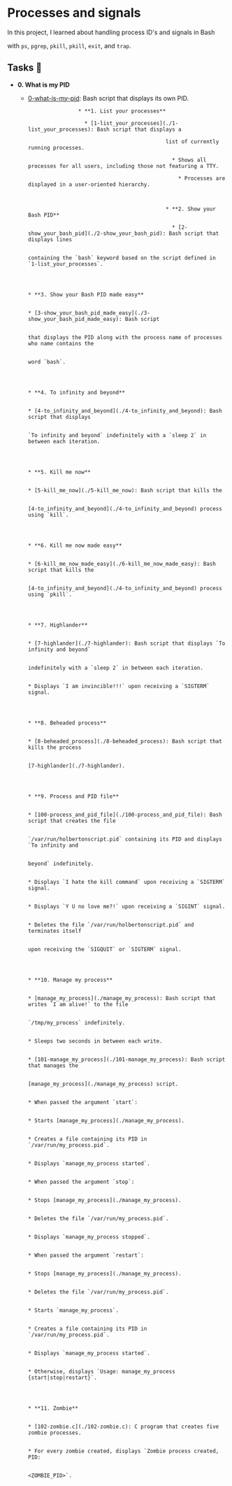 # Processes and signals



In this project, I learned about handling process ID's and signals in Bash

with `ps`, `pgrep`, `pkill`, `pkill`, `exit`, and `trap`.



## Tasks :page_with_curl:



* **0. What is my PID**

  * [0-what-is-my-pid](./0-what-is-my-pid): Bash script that displays its own PID.



					    * **1. List your processes**

					      * [1-list_your_processes](./1-list_your_processes): Bash script that displays a

												    list of currently running processes.

												      * Shows all processes for all users, including those not featuring a TTY.

												        * Processes are displayed in a user-oriented hierarchy.



													* **2. Show your Bash PID**

													  * [2-show_your_bash_pid](./2-show_your_bash_pid): Bash script that displays lines

																			      containing the `bash` keyword based on the script defined in `1-list_your_processes`.



																			      * **3. Show your Bash PID made easy**

																			        * [3-show_your_bash_pid_made_easy](./3-show_your_bash_pid_made_easy): Bash script

																												        that displays the PID along with the process name of processes who name contains the

																													  word `bash`.



																													  * **4. To infinity and beyond**

																													    * [4-to_infinity_and_beyond](./4-to_infinity_and_beyond): Bash script that displays

																																				        `To infinity and beyond` indefinitely with a `sleep 2` in between each iteration.



																																					* **5. Kill me now**

																																					  * [5-kill_me_now](./5-kill_me_now): Bash script that kills the

																																									        [4-to_infinity_and_beyond](./4-to_infinity_and_beyond) process using `kill`.



																																										* **6. Kill me now made easy**

																																										  * [6-kill_me_now_made_easy](./6-kill_me_now_made_easy): Bash script that kills the

																																																	    [4-to_infinity_and_beyond](./4-to_infinity_and_beyond) process using `pkill`.



																																																	    * **7. Highlander**

																																																	      * [7-highlander](./7-highlander): Bash script that displays `To infinity and beyond`

																																																						  indefinitely with a `sleep 2` in between each iteration.

																																																						    * Displays `I am invincible!!!` upon receiving a `SIGTERM` signal.



																																																						    * **8. Beheaded process**

																																																						      * [8-beheaded_process](./8-beheaded_process): Bash script that kills the process

																																																												      [7-highlander](./7-highlander).



																																																												      * **9. Process and PID file**

																																																												        * [100-process_and_pid_file](./100-process_and_pid_file): Bash script that creates the file

																																																																				    `/var/run/holbertonscript.pid` containing its PID and displays `To infinity and

																																																																				      beyond` indefinitely.

																																																																				        * Displays `I hate the kill command` upon receiving a `SIGTERM` signal.

																																																																					  * Displays `Y U no love me?!` upon receiving a `SIGINT` signal.

																																																																					    * Deletes the file `/var/run/holbertonscript.pid` and terminates itself

																																																																					      upon receiving the `SIGQUIT` or `SIGTERM` signal.



																																																																					      * **10. Manage my process**

																																																																					        * [manage_my_process](./manage_my_process): Bash script that writes `I am alive!` to the file

																																																																											      `/tmp/my_process` indefinitely.

																																																																											          * Sleeps two seconds in between each write.

																																																																												    * [101-manage_my_process](./101-manage_my_process): Bash script that manages the

																																																																																			  [manage_my_process](./manage_my_process) script.

																																																																																			    * When passed the argument `start`:

																																																																																			        * Starts [manage_my_process](./manage_my_process).

																																																																																				    * Creates a file containing its PID in `/var/run/my_process.pid`.

																																																																																				        * Displays `manage_my_process started`.

																																																																																					  * When passed the argument `stop`:

																																																																																					      * Stops [manage_my_process](./manage_my_process).

																																																																																					          * Deletes the file `/var/run/my_process.pid`.

																																																																																						      * Displays `manage_my_process stopped`.

																																																																																						        * When passed the argument `restart`:

																																																																																							    * Stops [manage_my_process](./manage_my_process).

																																																																																							        * Deletes the file `/var/run/my_process.pid`.

																																																																																								    * Starts `manage_my_process`.

																																																																																								        * Creates a file containing its PID in `/var/run/my_process.pid`.

																																																																																									    * Displays `manage_my_process started`.

																																																																																									      * Otherwise, displays `Usage: manage_my_process {start|stop|restart}`.



																																																																																									      * **11. Zombie**

																																																																																									        * [102-zombie.c](./102-zombie.c): C program that creates five zombie processes.

																																																																																														    * For every zombie created, displays `Zombie process created, PID:

																																																																																														      <ZOMBIE_PID>`.

